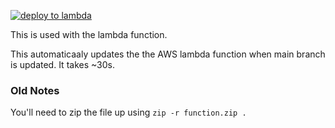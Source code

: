 [![deploy to lambda](https://github.com/Ridingst/hillcroft-lambda/actions/workflows/deployToAWS.yml/badge.svg?branch=main)](https://github.com/Ridingst/hillcroft-lambda/actions/workflows/deployToAWS.yml)

This is used with the lambda function.

This automaticaaly updates the the AWS lambda function when main branch is updated.
It takes ~30s.


### Old Notes 
You'll need to zip the file up using
```zip -r function.zip .```